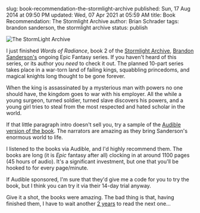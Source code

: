 slug: book-recommendation-the-stormlight-archive
published: Sun, 17 Aug 2014 at 09:50 PM
updated: Wed, 07 Apr 2021 at 05:59 AM
title: Book Recommendation: The Stormlight Archive
author: Brian Schrader
tags: brandon sanderson, the stormlight archive
status: publish

![The StormLight Archive](http://brianschrader.com/images/blog/stormlight_archive_banner.jpg)

I just finished *Words of Radiance*, book 2 of the [Stormlight Archive][sa], [Brandon Sanderson's][sand] ongoing Epic Fantasy series. If you haven't heard of this series, or its author you *need* to check it out. The planned 10-part series takes place in a war-torn land of failing kings, squabbling princedoms, and magical knights long thought to be gone forever. 

[sand]: http://brandonsanderson.com

When the king is assassinated by a mysterious man with powers no one should have, the kingdom goes to war with his employer. All the while a young surgeon, turned soldier, turned slave discovers his powers, and a young girl tries to steal from the most respected and hated scholar in the world. 

If that little paragraph intro doesn't sell you, try a sample of the [Audible version of the book][aud]. The narrators are amazing as they bring Sanderson's enormous world to life.

[sa]: http://brandonsanderson.com/books/the-stormlight-archive/
[aud]: http://www.audible.com/pd/Sci-Fi-Fantasy/The-Way-of-Kings-Audiobook/B003ZWFO7E/ref=a_search_c4_1_1_srTtl?qid=1408310992&sr=1-1

I listened to the books via Audible, and I'd highly recommend them. The books are long (it is *Epic* fantasy after all) clocking in at around 1100 pages (45 hours of audio). It's a significant investment, but one that you'll be hooked to for every page/minute. 

If Audible sponsored, I'm sure that they'd give me a code for you to try the book, but I think you can try it via their 14-day trial anyway.

Give it a shot, the books were amazing. The bad thing is that, having finished them, I have to wait another [2 years][2y] to read the next one...

[2y]: http://stormlightarchive.wikia.com/wiki/The_Stormlight_Archive 